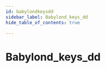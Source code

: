 ```yaml
---
id: babylondkeysdd
sidebar_label: Babylond_keys_dd
hide_table_of_contents: true

---
```


# Babylond_keys_dd
